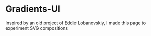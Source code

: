 # Gradients-UI
Inspired by an old project of Eddie Lobanovskiy, I made this page to experiment SVG compositions
